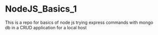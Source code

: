 # NodeJS_Basics_1
This is a repo for basics of node js trying express commands with mongo db in a CRUD application for  a local host
